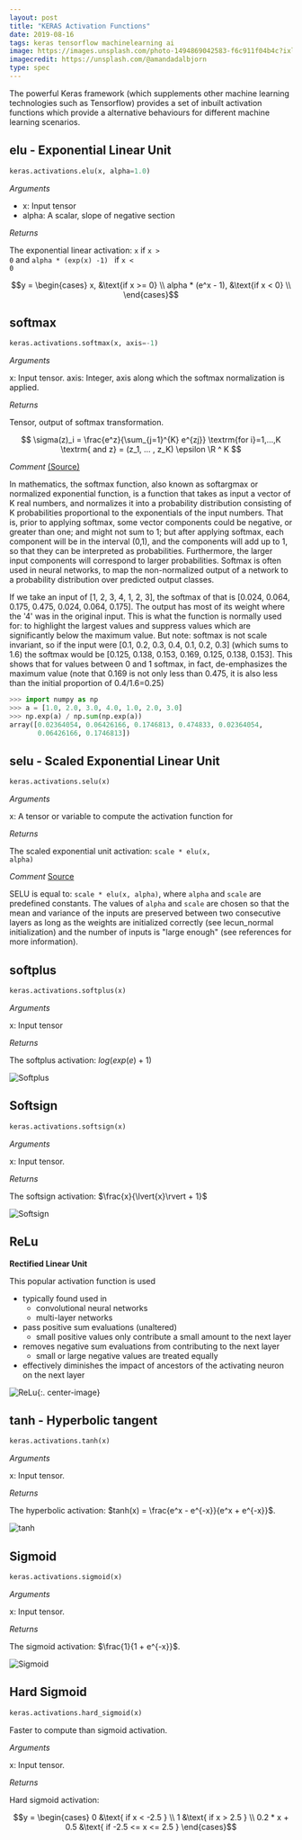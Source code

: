 ```yaml
---
layout: post
title: "KERAS Activation Functions"
date: 2019-08-16
tags: keras tensorflow machinelearning ai
image: https://images.unsplash.com/photo-1494869042583-f6c911f04b4c?ixlib=rb-1.2.1&ixid=eyJhcHBfaWQiOjEyMDd9&auto=format&fit=crop&w=500&q=60
imagecredit: https://unsplash.com/@amandadalbjorn
type: spec
---
```

The powerful Keras framework (which supplements other machine learning technologies such as Tensorflow) provides a set of inbuilt activation functions which provide a alternative behaviours for different machine learning scenarios.

## elu - Exponential Linear Unit
```python 
keras.activations.elu(x, alpha=1.0)
```

_Arguments_

* x: Input tensor 
* alpha: A scalar, slope of negative section
  
_Returns_

The exponential linear activation: <code>x</code> if <code>x &gt; 0</code> and <code>alpha * (exp(x) -1) </code> if <code>x &lt; 0</code>

$$y = 
\begin{cases}
x, &\text{if x >= 0} \\
alpha * (e^x - 1),  &\text{if x < 0} \\
\end{cases}$$

## softmax

```python
keras.activations.softmax(x, axis=-1)
```
_Arguments_

x: Input tensor.
axis: Integer, axis along which the softmax normalization is applied.

_Returns_

Tensor, output of softmax transformation.

$$
    \sigma(z)_i = \frac{e^z}{\sum_{j=1}^{K} e^{zj}} \textrm{for i}=1,...,K \textrm{ and z} = (z_1, ... , z_K) \epsilon \R ^ K 
$$

_Comment_ [(Source)](https://en.wikipedia.org/wiki/Softmax_function)

In mathematics, the softmax function, also known as softargmax or normalized exponential function, is a function that takes as input a vector of K real numbers, and normalizes it into a probability distribution consisting of K probabilities proportional to the exponentials of the input numbers. That is, prior to applying softmax, some vector components could be negative, or greater than one; and might not sum to 1; but after applying softmax, each component will be in the interval (0,1), and the components will add up to 1, so that they can be interpreted as probabilities. Furthermore, the larger input components will correspond to larger probabilities. Softmax is often used in neural networks, to map the non-normalized output of a network to a probability distribution over predicted output classes.

If we take an input of [1, 2, 3, 4, 1, 2, 3], the softmax of that is [0.024, 0.064, 0.175, 0.475, 0.024, 0.064, 0.175]. The output has most of its weight where the '4' was in the original input. This is what the function is normally used for: to highlight the largest values and suppress values which are significantly below the maximum value. But note: softmax is not scale invariant, so if the input were [0.1, 0.2, 0.3, 0.4, 0.1, 0.2, 0.3] (which sums to 1.6) the softmax would be [0.125, 0.138, 0.153, 0.169, 0.125, 0.138, 0.153]. This shows that for values between 0 and 1 softmax, in fact, de-emphasizes the maximum value (note that 0.169 is not only less than 0.475, it is also less than the initial proportion of 0.4/1.6=0.25)

```python
>>> import numpy as np
>>> a = [1.0, 2.0, 3.0, 4.0, 1.0, 2.0, 3.0]
>>> np.exp(a) / np.sum(np.exp(a)) 
array([0.02364054, 0.06426166, 0.1746813, 0.474833, 0.02364054,
       0.06426166, 0.1746813])
```

## selu - Scaled Exponential Linear Unit

```python 
keras.activations.selu(x)
```

_Arguments_

x: A tensor or variable to compute the activation function for

_Returns_

The scaled exponential unit activation: <code>scale * elu(x, alpha)</code>


_Comment_ [Source](https://keras.io/activations/#selu) 

SELU is equal to: <code>scale * elu(x, alpha)</code>, where <code>alpha</code> and <code>scale</code> are predefined constants. The values of <code>alpha</code> and <code>scale</code> are chosen so that the mean and variance of the inputs are preserved between two consecutive layers as long as the weights are initialized correctly (see lecun_normal initialization) and the number of inputs is "large enough" (see references for more information).

## softplus

```python
keras.activations.softplus(x)
```

_Arguments_

x: Input tensor

_Returns_

The softplus activation: $log(exp(e) + 1)$

![Softplus](/images/articles/Keras/Softplus.png)

## Softsign

```python
keras.activations.softsign(x)
```

_Arguments_

x: Input tensor.

_Returns_

The softsign activation: $\frac{x}{\lvert{x}\rvert + 1}$

![Softsign](/images/articles/Keras/Softsign.png)

## ReLu 
**Rectified Linear Unit**

This popular activation function is used

- typically found used in
    - convolutional neural networks
    - multi-layer networks
- pass positive sum evaluations (unaltered)
    - small positive values only contribute a small amount to the next layer
- removes negative sum evaluations from contributing to the next layer
    - small or large negative values are treated equally
- effectively diminishes the impact of ancestors of the activating neuron on the next layer

![ReLu](/images/articles/Keras/RELU.png){:. center-image}

## tanh - Hyperbolic tangent

```python
keras.activations.tanh(x)
```

_Arguments_

x: Input tensor.

_Returns_

The hyperbolic activation: $tanh(x) = \frac{e^x - e^{-x}}{e^x + e^{-x}}$.

![tanh](/images/articles/Keras/tanh.png)

## Sigmoid

```python
keras.activations.sigmoid(x)
```

_Arguments_

x: Input tensor.

_Returns_

The sigmoid activation: $\frac{1}{1 + e^{-x}}$.

![Sigmoid](/images/articles/Keras/Sigmoid.png)

## Hard Sigmoid

```python
keras.activations.hard_sigmoid(x)
```

Faster to compute than sigmoid activation.

_Arguments_

x: Input tensor.

_Returns_

Hard sigmoid activation:

$$y = 
\begin{cases} 
  0 &\text{ if x < -2.5 } \\
  1 &\text{ if x > 2.5 }  \\
  0.2 * x + 0.5 &\text{ if -2.5 <= x <= 2.5 }
\end{cases}$$
